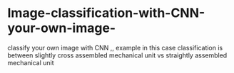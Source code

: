 # Image-classification-with-CNN-your-own-image-
classify your own image with CNN ,, example in this case classification is between slightly cross assembled mechanical unit vs straightly assembled mechanical unit 
